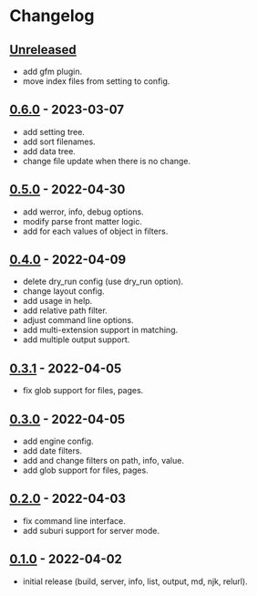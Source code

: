 
# Changelog

## [Unreleased]

- add gfm plugin.
- move index files from setting to config.

## [0.6.0] - 2023-03-07

- add setting tree.
- add sort filenames.
- add data tree.
- change file update when there is no change.

## [0.5.0] - 2022-04-30

- add werror, info, debug options.
- modify parse front matter logic.
- add for each values of object in filters.

## [0.4.0] - 2022-04-09

- delete dry_run config (use dry_run option).
- change layout config.
- add usage in help.
- add relative path filter.
- adjust command line options.
- add multi-extension support in matching.
- add multiple output support.

## [0.3.1] - 2022-04-05

- fix glob support for files, pages.

## [0.3.0] - 2022-04-05

- add engine config.
- add date filters.
- add and change filters on path, info, value.
- add glob support for files, pages.

## [0.2.0] - 2022-04-03

- fix command line interface.
- add suburi support for server mode.

## [0.1.0] - 2022-04-02

- initial release (build, server, info, list, output, md, njk, relurl).

[Unreleased]: https://github.com/ankys/homura_deno/compare/v0.6.0...HEAD
[0.6.0]: https://github.com/ankys/homura_deno/compare/v0.5.0...v0.6.0
[0.5.0]: https://github.com/ankys/homura_deno/compare/v0.4.0...v0.5.0
[0.4.0]: https://github.com/ankys/homura_deno/compare/v0.3.1...v0.4.0
[0.3.1]: https://github.com/ankys/homura_deno/compare/v0.3.0...v0.3.1
[0.3.0]: https://github.com/ankys/homura_deno/compare/v0.2.0...v0.3.0
[0.2.0]: https://github.com/ankys/homura_deno/compare/v0.1.0...v0.2.0
[0.1.0]: https://github.com/ankys/homura_deno/releases/tag/v0.1.0
